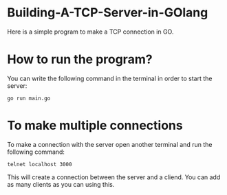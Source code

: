 # Building-A-TCP-Server-in-GOlang

Here is a simple program to make a TCP connection in GO. 

# How to run the program?

You can write the following command in the terminal in order to start the server:

```console
go run main.go
```
# To make multiple connections
To make a connection with the server open another terminal and run the following command:

```console
telnet localhost 3000
```
This will create a connection between the server and a cliend.
You can add as many clients as you can using this.
